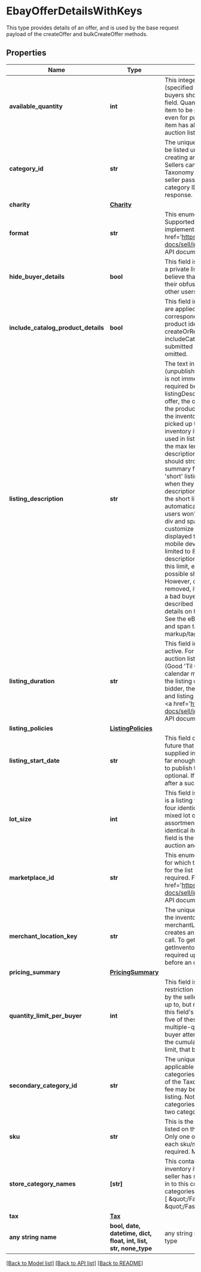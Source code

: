 # EbayOfferDetailsWithKeys

This type provides details of an offer, and is used by the base request payload of the createOffer and bulkCreateOffer methods.

## Properties
Name | Type | Description | Notes
------------ | ------------- | ------------- | -------------
**available_quantity** | **int** | This integer value sets the quantity of the inventory item (specified by the sku value) that will be available for purchase by buyers shopping on the eBay site specified in the marketplaceId field. Quantity must be set to 1 or more in order for the inventory item to be purchasable, but this field is not necessarily required, even for published offers, if the general quantity of the inventory item has already been set in the inventory item record. For auction listings, this value must be 1. | [optional] 
**category_id** | **str** | The unique identifier of the eBay category that the product will be listed under. This field is not immediately required upon creating an offer, but will be required before publishing the offer. Sellers can use the getCategorySuggestions method of the Taxonomy API to retrieve suggested category ID values. The seller passes in a query string like &amp;quot;iPhone 6&amp;quot;, and category ID values for suggested categories are returned in the response. | [optional] 
**charity** | [**Charity**](Charity.md) |  | [optional] 
**format** | **str** | This enumerated value indicates the listing format of the offer. Supported values are FIXED_PRICE and AUCTION. For implementation help, refer to &lt;a href&#x3D;&#39;https://developer.ebay.com/api-docs/sell/inventory/types/slr:FormatTypeEnum&#39;&gt;eBay API documentation&lt;/a&gt; | [optional] 
**hide_buyer_details** | **bool** | This field is included and set to true if the seller wishes to create a private listing. Sellers may want to use this option when they believe that a listing&#39;s potential bidders/buyers would not want their obfuscated user IDs (and feedback scores) exposed to other users. | [optional] 
**include_catalog_product_details** | **bool** | This field indicates whether or not eBay product catalog details are applied to a listing. A value of true indicates the listing corresponds to the eBay product associated with the provided product identifier. The product identifier is provided in createOrReplaceInventoryItem. Default: true Note: Though the includeCatalogProductDetails parameter is not required to be submitted in the request, the parameter defaults to true if omitted. | [optional] 
**listing_description** | **str** | The text in this field is (published offers), or will become (unpublished offers) the description of the eBay listing. This field is not immediately required for an unpublished offer, but will be required before publishing the offer. Note that if the listingDescription field was omitted in the createOffer call for the offer, the offer entity should have picked up the text provided in the product.description field of the inventory item record, or if the inventory item is part of a group, the offer entity should have picked up the text provided in the description field of the inventory item group record. HTML tags and markup can be used in listing descriptions, but each character counts toward the max length limit. Note: To ensure that their short listing description is optimized when viewed on mobile devices, sellers should strongly consider using eBay&#39;s View Item description summary feature when listing their items. Keep in mind that the &#39;short&#39; listing description is what prospective buyers first see when they view the listing on a mobile device. The &#39;full&#39; listing description is also available to mobile users when they click on the short listing description, but the full description is not automatically optimized for viewing in mobile devices, and many users won&#39;t even drill down to the full description. Using HTML div and span tag attributes, this feature allows sellers to customize and fully control the short listing description that is displayed to prospective buyers when viewing the listing on a mobile device. The short listing description on mobile devices is limited to 800 characters, and whenever the full listing description (provided in this field, in UI, or seller tool) exceeds this limit, eBay uses a special algorithm to derive the best possible short listing description within the 800-character limit. However, due to some short listing description content being removed, it is definitely not ideal for the seller, and could lead to a bad buyer experience and possibly to a Significantly not as described (SNAD) case, since the buyer may not get complete details on the item when viewing the short listing description. See the eBay help page for more details on using the HTML div and span tags. Max length: 500000 (which includes HTML markup/tags) | [optional] 
**listing_duration** | **str** | This field indicates the number of days that the listing will be active. For fixed-price listings, this value must be set to GTC, but auction listings support different listing durations. The GTC (Good &#39;Til Cancelled) listings are automatically renewed each calendar month until the seller decides to end the listing. Note: If the listing duration expires for an auction offer without a winning bidder, the listing then becomes available as a fixed-price offer and listing duration will be GTC. For implementation help, refer to &lt;a href&#x3D;&#39;https://developer.ebay.com/api-docs/sell/inventory/types/slr:ListingDurationEnum&#39;&gt;eBay API documentation&lt;/a&gt; | [optional] 
**listing_policies** | [**ListingPolicies**](ListingPolicies.md) |  | [optional] 
**listing_start_date** | **str** | This field can be used if the seller wants to specify a time in the future that the listing will become active on eBay. The timestamp supplied in this field should be in UTC format, and it should be far enough in the future so that the seller will have enought time to publish the listing with the publishOffer method. This field is optional. If this field is not provided, the listing starts immediately after a successful publishOffer method. | [optional] 
**lot_size** | **int** | This field is only applicable if the listing is a lot listing. A lot listing is a listing that has multiple quantity of the same item, such as four identical tires being sold as a single offer, or it can be a mixed lot of similar items, such as used clothing items or an assortment of baseball cards. Whether the lot listing involved identical items or a mixed lot, the integer value passed into this field is the total number of items in the lot. Lots can be used for auction and fixed-price listings. | [optional] 
**marketplace_id** | **str** | This enumeration value is the unique identifier of the eBay site for which the offer will be made available. See MarketplaceEnum for the list of supported enumeration values. This field is required. For implementation help, refer to &lt;a href&#x3D;&#39;https://developer.ebay.com/api-docs/sell/inventory/types/slr:MarketplaceEnum&#39;&gt;eBay API documentation&lt;/a&gt; | [optional] 
**merchant_location_key** | **str** | The unique identifier of a merchant&#39;s inventory location (where the inventory item in the offer is located). A merchantLocationKey value is established when the merchant creates an inventory location using the createInventoryLocation call. To get more information about inventory locations, the getInventoryLocation call can be used. This field is not initially required upon first creating an offer, but will become required before an offer can be published. Max length: 36 | [optional] 
**pricing_summary** | [**PricingSummary**](PricingSummary.md) |  | [optional] 
**quantity_limit_per_buyer** | **int** | This field is only applicable and set if the seller wishes to set a restriction on the purchase quantity per seller. If this field is set by the seller for the offer, then each distinct buyer may purchase up to, but not exceed the quantity specified for this field. So, if this field&#39;s value is 5, each buyer may purchase between one to five of these products, and the purchases can occur in one multiple-quantity purchase, or over multiple transactions. If a buyer attempts to purchase one or more of these products, and the cumulative quantity will take the buyer beyond the quantity limit, that buyer will be blocked from that purchase. | [optional] 
**secondary_category_id** | **str** | The unique identifier for a secondary category. This field is applicable if the seller decides to list the item under two categories. Sellers can use the getCategorySuggestions method of the Taxonomy API to retrieve suggested category ID values. A fee may be charged when adding a secondary category to a listing. Note: You cannot list US eBay Motors vehicles in two categories. However, you can list Parts &amp;amp; Accessories in two categories. | [optional] 
**sku** | **str** | This is the seller-defined SKU value of the product that will be listed on the eBay site (specified in the marketplaceId field). Only one offer (in unpublished or published state) may exist for each sku/marketplaceId/format combination. This field is required. Max Length: 50 | [optional] 
**store_category_names** | **[str]** | This container is used if the seller would like to place the inventory item into one or two eBay store categories that the seller has set up for their eBay store. The string value(s) passed in to this container will be the full path(s) to the eBay store categories, as shown below: &amp;quot;storeCategoryNames&amp;quot;: [  &amp;quot;/Fashion/Men/Shirts&amp;quot;,  &amp;quot;/Fashion/Men/Accessories&amp;quot; ], | [optional] 
**tax** | [**Tax**](Tax.md) |  | [optional] 
**any string name** | **bool, date, datetime, dict, float, int, list, str, none_type** | any string name can be used but the value must be the correct type | [optional]

[[Back to Model list]](../README.md#documentation-for-models) [[Back to API list]](../README.md#documentation-for-api-endpoints) [[Back to README]](../README.md)


